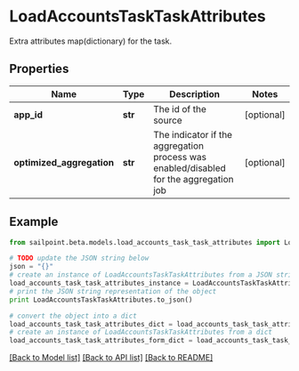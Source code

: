 # LoadAccountsTaskTaskAttributes

Extra attributes map(dictionary) for the task.

## Properties

Name | Type | Description | Notes
------------ | ------------- | ------------- | -------------
**app_id** | **str** | The id of the source | [optional] 
**optimized_aggregation** | **str** | The indicator if the aggregation process was enabled/disabled for the aggregation job | [optional] 

## Example

```python
from sailpoint.beta.models.load_accounts_task_task_attributes import LoadAccountsTaskTaskAttributes

# TODO update the JSON string below
json = "{}"
# create an instance of LoadAccountsTaskTaskAttributes from a JSON string
load_accounts_task_task_attributes_instance = LoadAccountsTaskTaskAttributes.from_json(json)
# print the JSON string representation of the object
print LoadAccountsTaskTaskAttributes.to_json()

# convert the object into a dict
load_accounts_task_task_attributes_dict = load_accounts_task_task_attributes_instance.to_dict()
# create an instance of LoadAccountsTaskTaskAttributes from a dict
load_accounts_task_task_attributes_form_dict = load_accounts_task_task_attributes.from_dict(load_accounts_task_task_attributes_dict)
```
[[Back to Model list]](../README.md#documentation-for-models) [[Back to API list]](../README.md#documentation-for-api-endpoints) [[Back to README]](../README.md)


